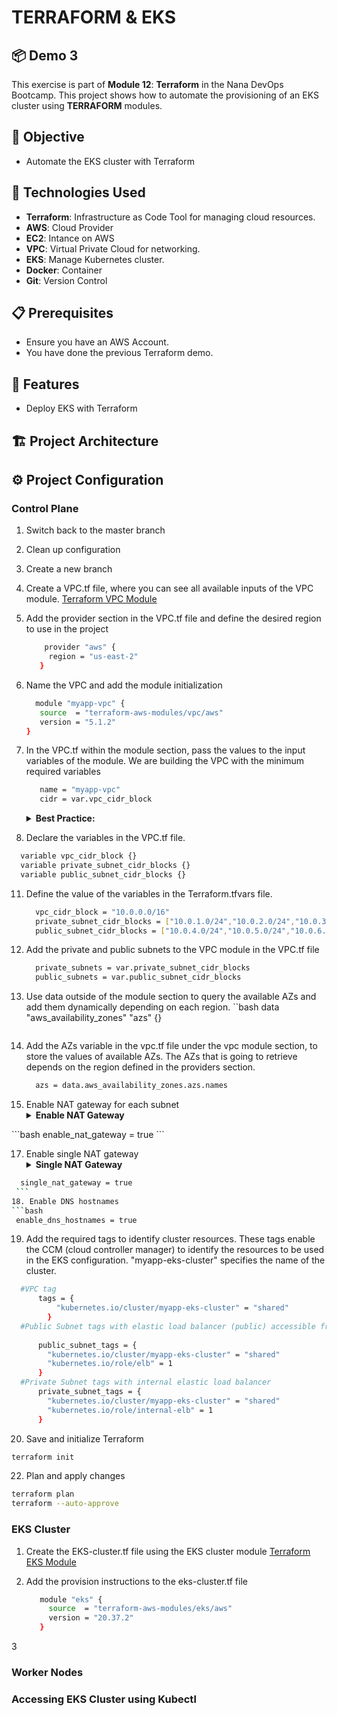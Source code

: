 # TERRAFORM & EKS
## 📦 Demo 3
This exercise is part of **Module 12**: **Terraform** in the Nana DevOps Bootcamp. This project shows how to automate the provisioning of an EKS cluster using **TERRAFORM** modules.
## 📌 Objective
- Automate the EKS cluster with Terraform


## 🚀 Technologies Used
- **Terraform**: Infrastructure as Code Tool for managing cloud resources.
- **AWS**: Cloud Provider
- **EC2**: Intance on AWS
- **VPC**: Virtual Private Cloud for networking.
- **EKS**: Manage Kubernetes cluster.
- **Docker**: Container
- **Git**: Version Control
  
   
## 📋 Prerequisites
- Ensure you have an AWS Account.
- You have done the previous Terraform demo.
  
## 🎯 Features
- Deploy EKS with Terraform
  
       
## 🏗 Project Architecture



## ⚙️ Project Configuration
### Control Plane
1. Switch back to the master branch
2. Clean up configuration
3. Create a new branch
4. Create a VPC.tf file, where you can see all available inputs of the VPC module.
   [Terraform VPC Module](https://registry.terraform.io/modules/terraform-aws-modules/vpc/aws/latest)
   
6. Add the provider section in the VPC.tf file and define the desired region to use in the project
   ```bash
       provider "aws" {
        region = "us-east-2"
      }
   ```
8. Name the VPC and add the module initialization
   ```bash
     module "myapp-vpc" {
      source  = "terraform-aws-modules/vpc/aws"
      version = "5.1.2"
   }  
   ```
   
9. In the VPC.tf within the module section, pass the values to the input variables of the module. We are building the VPC with the minimum required variables
   ```bash
      name = "myapp-vpc"
      cidr = var.vpc_cidr_block 
   ```
   
   <details><summary><strong>Best Practice:</strong></summary>
     To create at least 1 private subnet and one public subnet in each AZ.
   </details>
   
10. Declare the variables in the VPC.tf file.
  ```bash
    variable vpc_cidr_block {}
    variable private_subnet_cidr_blocks {}
    variable public_subnet_cidr_blocks {}
  ```  
11. Define the value of the variables in the Terraform.tfvars file.
    ```bash
      vpc_cidr_block = "10.0.0.0/16"
      private_subnet_cidr_blocks = ["10.0.1.0/24","10.0.2.0/24","10.0.3.0/24"]
      public_subnet_cidr_blocks = ["10.0.4.0/24","10.0.5.0/24","10.0.6.0/24"]
    ```
12. Add the private and public subnets to the VPC module in the VPC.tf file
    ```bash
      private_subnets = var.private_subnet_cidr_blocks
      public_subnets = var.public_subnet_cidr_blocks
    ```
13.  Use data outside of the module section to query the available AZs and add them dynamically depending on each region.
     ``bash
       data "aws_availability_zones" "azs" {}
     ```
14. Add the AZs variable in the vpc.tf file under the vpc module section, to store the values of available AZs. The AZs that is going to retrieve depends on the region defined in the providers section.
    ```bash
      azs = data.aws_availability_zones.azs.names 
    ```
15. Enable NAT gateway for each subnet
    <details><summary><strong>Enable NAT Gateway</strong></summary>
     By default, the NAT gateway is enabled for each subnet.
   </details>
   ```bash
   enable_nat_gateway = true
   ```
    
17. Enable single NAT gateway
    <details><summary><strong>Single NAT Gateway</strong></summary>
     Enables having a shared common NAT gateway for all private subnets. All private subnets route their internet traffic through this single NAT gateway
   </details>
   
   ```bash
     single_nat_gateway = true
    ```
18. Enable DNS hostnames
  ```bash
    enable_dns_hostnames = true
  ```
19. Add the required tags to identify cluster resources. These tags enable the CCM (cloud controller manager) to identify the resources to be used in the EKS configuration. "myapp-eks-cluster" specifies the name of the cluster.

```bash
  #VPC tag
      tags = {
          "kubernetes.io/cluster/myapp-eks-cluster" = "shared"
        }
  #Public Subnet tags with elastic load balancer (public) accessible from Internet
 
      public_subnet_tags = {
        "kubernetes.io/cluster/myapp-eks-cluster" = "shared"
        "kubernetes.io/role/elb" = 1
      }
  #Private Subnet tags with internal elastic load balancer
      private_subnet_tags = {
        "kubernetes.io/cluster/myapp-eks-cluster" = "shared"
        "kubernetes.io/role/internal-elb" = 1
      }
```
20. Save and initialize Terraform
```bash
terraform init
```
22. Plan and apply changes
```bash
terraform plan
terraform --auto-approve
```
### EKS Cluster
1. Create the EKS-cluster.tf file using the EKS cluster module
   [Terraform EKS Module](https://registry.terraform.io/modules/terraform-aws-modules/eks/aws/latest)
   
2. Add the provision instructions to the eks-cluster.tf file
   ```bash   
      module "eks" {
        source  = "terraform-aws-modules/eks/aws"
        version = "20.37.2" 
      }   
   ```    
3 
### Worker Nodes
### Accessing EKS Cluster using Kubectl

